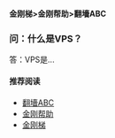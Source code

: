 #### 金刚梯>金刚帮助>翻墻ABC
### 问：什么是VPS？
答：VPS是...


#### 推荐阅读

- [翻墻ABC](https://a2zitpro.github.io/web/list_abcofvpn)
- [金刚帮助](https://a2zitpro.github.io/web/list_helpkkvpn)
- [金刚梯](https://a2zitpro.github.io/web/dlb)
